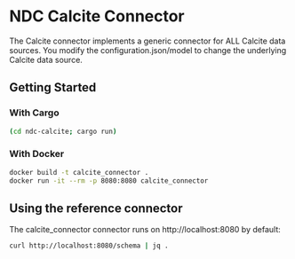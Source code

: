 # NDC Calcite Connector

The Calcite connector implements a generic connector for ALL Calcite data sources. You modify the configuration.json/model to
change the underlying Calcite data source.

## Getting Started

### With Cargo

```sh
(cd ndc-calcite; cargo run)
```

### With Docker

```sh
docker build -t calcite_connector .
docker run -it --rm -p 8080:8080 calcite_connector
```

## Using the reference connector

The calcite_connector connector runs on http://localhost:8080 by default:

```sh
curl http://localhost:8080/schema | jq .
```
